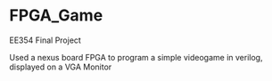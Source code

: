 # FPGA_Game
EE354 Final Project

Used a nexus board FPGA to program a simple videogame in verilog, displayed on a VGA Monitor
